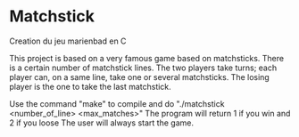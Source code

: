 # Matchstick
Creation du jeu marienbad en C

This project is based on a very famous game based on matchsticks.
There is a certain number of matchstick lines.
The two players take turns; each player can, on a same line, take one or several matchsticks.
The losing player is the one to take the last matchstick.

Use the command "make" to compile
and do "./matchstick <number_of_line> <max_matches>"
The program will return 1 if you win and 2 if you loose
The user will always start the game.

